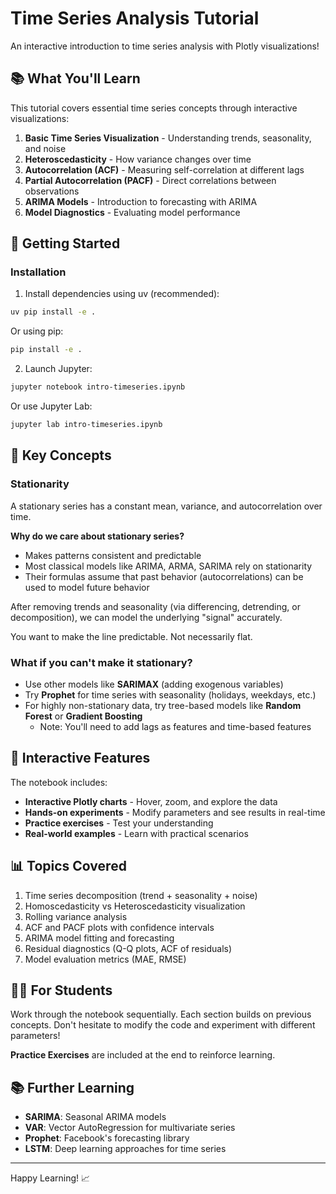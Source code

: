 # Time Series Analysis Tutorial

An interactive introduction to time series analysis with Plotly visualizations!

## 📚 What You'll Learn

This tutorial covers essential time series concepts through interactive visualizations:

1. **Basic Time Series Visualization** - Understanding trends, seasonality, and noise
2. **Heteroscedasticity** - How variance changes over time
3. **Autocorrelation (ACF)** - Measuring self-correlation at different lags
4. **Partial Autocorrelation (PACF)** - Direct correlations between observations
5. **ARIMA Models** - Introduction to forecasting with ARIMA
6. **Model Diagnostics** - Evaluating model performance

## 🚀 Getting Started

### Installation

1. Install dependencies using uv (recommended):

```bash
uv pip install -e .
```

Or using pip:

```bash
pip install -e .
```

2. Launch Jupyter:

```bash
jupyter notebook intro-timeseries.ipynb
```

Or use Jupyter Lab:

```bash
jupyter lab intro-timeseries.ipynb
```

## 📖 Key Concepts

### Stationarity

A stationary series has a constant mean, variance, and autocorrelation over time.

**Why do we care about stationary series?**

- Makes patterns consistent and predictable
- Most classical models like ARIMA, ARMA, SARIMA rely on stationarity
- Their formulas assume that past behavior (autocorrelations) can be used to model future behavior

After removing trends and seasonality (via differencing, detrending, or decomposition), we can model the underlying "signal" accurately.

You want to make the line predictable. Not necessarily flat.

### What if you can't make it stationary?

- Use other models like **SARIMAX** (adding exogenous variables)
- Try **Prophet** for time series with seasonality (holidays, weekdays, etc.)
- For highly non-stationary data, try tree-based models like **Random Forest** or **Gradient Boosting**
  - Note: You'll need to add lags as features and time-based features

## 🎯 Interactive Features

The notebook includes:

- **Interactive Plotly charts** - Hover, zoom, and explore the data
- **Hands-on experiments** - Modify parameters and see results in real-time
- **Practice exercises** - Test your understanding
- **Real-world examples** - Learn with practical scenarios

## 📊 Topics Covered

1. Time series decomposition (trend + seasonality + noise)
2. Homoscedasticity vs Heteroscedasticity visualization
3. Rolling variance analysis
4. ACF and PACF plots with confidence intervals
5. ARIMA model fitting and forecasting
6. Residual diagnostics (Q-Q plots, ACF of residuals)
7. Model evaluation metrics (MAE, RMSE)

## 🧑‍🎓 For Students

Work through the notebook sequentially. Each section builds on previous concepts. Don't hesitate to modify the code and experiment with different parameters!

**Practice Exercises** are included at the end to reinforce learning.

## 📚 Further Learning

- **SARIMA**: Seasonal ARIMA models
- **VAR**: Vector AutoRegression for multivariate series
- **Prophet**: Facebook's forecasting library
- **LSTM**: Deep learning approaches for time series

---

Happy Learning! 📈
